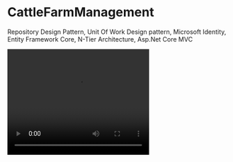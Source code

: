 # CattleFarmManagement
Repository Design Pattern, Unit Of Work Design pattern, Microsoft Identity, Entity Framework Core, N-Tier Architecture, Asp.Net Core MVC 


<video width="320" height="240">
  <source src="https://github.com/oznakdn/CattleFarmManagement/blob/master/GOMCAM%2020220424_1555150360_edit_0.mp4" type="video/mp4">
</video>
